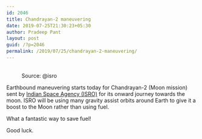 ```yaml
---
id: 2046
title: Chandrayan-2 maneuvering
date: 2019-07-25T21:30:23+05:30
author: Pradeep Pant
layout: post
guid: /?p=2046
permalink: /2019/07/25/chandrayan-2-maneuvering/
---
```

<figure class="wp-block-image"><img src="/wp-content/uploads/2019/07/EAE2C3LXkAA9_lp-1024x682.jpeg" alt="" class="wp-image-2047" srcset="/wp-content/uploads/2019/07/EAE2C3LXkAA9_lp-1024x682.jpeg 1024w, /wp-content/uploads/2019/07/EAE2C3LXkAA9_lp-300x200.jpeg 300w, /wp-content/uploads/2019/07/EAE2C3LXkAA9_lp-768x512.jpeg 768w, /wp-content/uploads/2019/07/EAE2C3LXkAA9_lp.jpeg 1142w" sizes="(max-width: 1024px) 100vw, 1024px" /><figcaption>Source: @isro</figcaption></figure> 

Earthbound maneuvering starts today for Chandrayan-2 (Moon mission) sent by [Indian Space Agency (ISRO)](https://twitter.com/isro) for its onward journey towards the moon. ISRO will be using many gravity assist orbits around Earth to give it a boost to the Moon rather than using fuel. 

What a fantastic way to save fuel!  


Good luck.